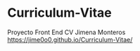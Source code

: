 # Curriculum-Vitae
Proyecto Front End CV Jimena Monteros
https://jime0o0.github.io/Curriculum-Vitae/
